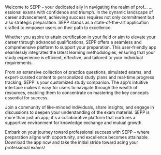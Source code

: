 Welcome to SEPP – your dedicated ally in navigating the realm of prof…
…essional exams with confidence and triumph. In the dynamic landscape of career advancement, achieving success requires not only commitment but also strategic preparation. SEPP stands as a state-of-the-art application crafted to empower users on their path to excellence.

Whether you aspire to attain certification in your field or aim to elevate your career through advanced qualifications, SEPP offers a seamless and comprehensive platform to support your preparation. This user-friendly app seamlessly integrates the latest learning methodologies, ensuring that your study experience is efficient, effective, and tailored to your individual requirements.

From an extensive collection of practice questions, simulated exams, and expert-curated content to personalized study plans and real-time progress tracking, SEPP is your customized study companion. The app's intuitive interface makes it easy for users to navigate through the wealth of resources, enabling them to concentrate on mastering the key concepts essential for success.

Join a community of like-minded individuals, share insights, and engage in discussions to deepen your understanding of the exam material. SEPP is more than just an app; it's a collaborative platform that nurtures a supportive environment for knowledge exchange and mutual growth.

Embark on your journey toward professional success with SEPP – where preparation aligns with opportunity, and excellence becomes attainable. Download the app now and take the initial stride toward acing your professional exams!
